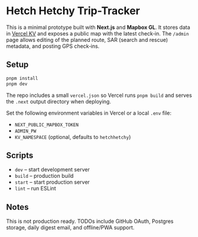 # Hetch Hetchy Trip-Tracker

This is a minimal prototype built with **Next.js** and **Mapbox GL**. It stores data in [Vercel KV](https://vercel.com/docs/storage/vercel-kv) and exposes a public map with the latest check‑in. The `/admin` page allows editing of the planned route, SAR (search and rescue) metadata, and posting GPS check‑ins.

## Setup

```bash
pnpm install
pnpm dev
```

The repo includes a small `vercel.json` so Vercel runs `pnpm build` and serves
the `.next` output directory when deploying.

Set the following environment variables in Vercel or a local `.env` file:

- `NEXT_PUBLIC_MAPBOX_TOKEN`
- `ADMIN_PW`
- `KV_NAMESPACE` (optional, defaults to `hetchhetchy`)

## Scripts

- `dev` – start development server
- `build` – production build
- `start` – start production server
- `lint` – run ESLint

## Notes

This is not production ready. TODOs include GitHub OAuth, Postgres storage, daily digest email, and offline/PWA support.
